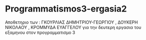 # Programmatismos3-ergasia2
Αποθετηριο των : ΓΚΟΥΡΛΙΑΣ ΔΗΜΗΤΡΙΟΥ-ΓΕΩΡΓΙΟΥ , ΔΟΥΚΕΡΗ ΝΙΚΟΛΑΟΥ , ΚΡΟΜΜΥΔΑ ΕΥΑΓΓΕΛΟΥ για την δευτερη εργασια του εξαμηνου στον προγραμματισμο 3
